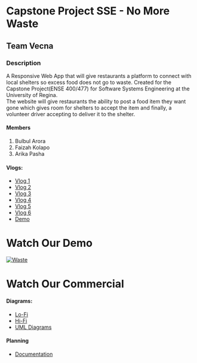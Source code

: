 # Capstone Project SSE - No More Waste
## Team Vecna
### Description
A Responsive Web App that will give restaurants a platform to connect with local shelters so excess food does not go to waste.
Created for the Capstone Project(ENSE 400/477) for Software Systems Engineering at the University of Regina.<br/> 
The website will give restaurants the ability to post a food item they want gone which gives room for shelters to accept the item and finally, a volunteer driver accepting to deliver it to the shelter.

#### Members
1. Bulbul Arora
2. Faizah Kolapo
3. Arika Pasha

#### Vlogs:
- [Vlog 1](https://www.youtube.com/watch?v=Uno1oIQs6zY)
- [Vlog 2](https://www.youtube.com/watch?v=vSOWJAjV0Jc)
- [Vlog 3](https://youtu.be/eZyz1MGKM_o)
- [Vlog 4](https://www.youtube.com/watch?v=KqtDUrkIR0E)
- [Vlog 5](https://www.youtube.com/watch?v=O1C9I8tSyuI&feature=youtu.be)
- [Vlog 6](https://youtu.be/akMIVAxbwkc)
- [Demo](https://www.youtube.com/watch?v=DeeWeUCt1w8)
# Watch Our Demo
[![Waste](https://user-images.githubusercontent.com/90287606/230542565-5e7d5e77-8a25-4bbb-a9c0-c4021e84f99d.png)
](https://www.youtube.com/watch?v=DeeWeUCt1w8)
# Watch Our Commercial 

#### Diagrams:
- [Lo-Fi](https://github.com/bulbularora/No-More-waste/tree/main/Prototypes/Lo-Fi%20Prototypes)
- [Hi-Fi](https://github.com/bulbularora/No-More-waste/tree/main/Prototypes/Hi-Fi%20Prototypes)
- [UML Diagrams](https://github.com/bulbularora/No-More-waste/tree/main/Documentation/UML%20Diagrams)

#### Planning
- [Documentation](https://github.com/bulbularora/No-More-waste/tree/main/Documentation)





